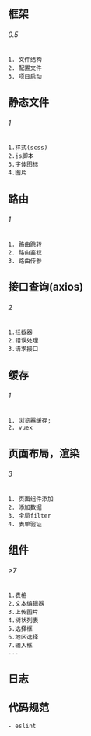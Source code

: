 ## 框架
######     0.5
    1. 文件结构
    2. 配置文件
    3. 项目启动
   
## 静态文件
######     1
    1.样式(scss) 
    2.js脚本
    3.字体图标
    4.图片

## 路由
######     1
    1. 路由跳转
    2. 路由鉴权
    3. 路由传参

## 接口查询(axios)
###### 2
    1.拦截器
    2.错误处理
    3.请求接口

## 缓存
######     1
    1. 浏览器缓存;
    2. vuex

## 页面布局，渲染
######     3
    1. 页面组件添加
    2. 添加数据
    3. 全局filter
    4. 表单验证

## 组件
######     >7
    1.表格
    2.文本编辑器
    3.上传图片
    4.树状列表
    5.选择框
    6.地区选择
    7.输入框
    ...

## 日志

## 代码规范
    - eslint